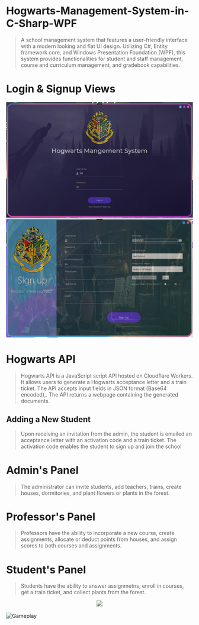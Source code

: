 # Hogwarts-Management-System-in-C-Sharp-WPF
> A school management system that features a user-friendly interface with a modern looking and flat UI design. Utilizing C#, Entity framework core, and Windows Presentation Foundation (WPF), this system provides functionalities for student and staff management, course and curriculum management, and gradebook capabilities.

# Login & Signup Views
![Large Table](https://github.com/Miaad2004/Hogwarts-Management-System-in-C-Sharp-WPF/blob/main/ScreenRecoards/1.png)
![Large Table](https://github.com/Miaad2004/Hogwarts-Management-System-in-C-Sharp-WPF/blob/main/ScreenRecoards/3.png)

# Hogwarts API
> Hogwarts API is a JavaScript script API hosted on Cloudflare Workers. It allows users to generate a Hogwarts acceptance letter and a train ticket. The API accepts input fields in JSON format (Base64 encoded),. The API returns a webpage containing the generated documents.

## Adding a New Student
> Upon receiving an invitation from the admin, the student is emailed an acceptance letter with an activation code and a train ticket. The activation code enables the student to sign up and join the school

# Admin's Panel
> The administrator can invite students, add teachers, trains, create houses, dormitories, and plant flowers or plants in the forest.

# Professor's Panel
> Professors have the ability to incorporate a new course, create assignments, allocate or deduct points from houses, and assign scores to both courses and assignments. 

# Student's Panel
> Students have the ability to answer assignmetns, enroll in courses, get a train ticket, and collect plants from the forest.


<p align="center">
  <img src="ahttps://github.com/Miaad2004/Sliding-Puzzle/blob/main/screenshots/title.jpg" />
</p>

![Gameplay](ahttps://github.com/Miaad2004/Sliding-Puzzle/blob/main/screenshots/gameplay.gif)


